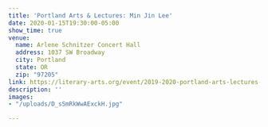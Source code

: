 ```yaml
---
title: 'Portland Arts & Lectures: Min Jin Lee'
date: 2020-01-15T19:30:00-05:00
show_time: true
venue:
  name: Arlene Schnitzer Concert Hall
  address: 1037 SW Broadway
  city: Portland
  state: OR
  zip: "97205"
link: https://literary-arts.org/event/2019-2020-portland-arts-lectures-min-jin-lee/
description: ''
images:
- "/uploads/D_sSmRkWwAExckH.jpg"

---
```


